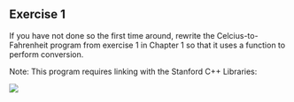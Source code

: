Exercise 1
----------
 
If you have not done so the first time around, rewrite the Celcius-to-Fahrenheit program from exercise 1 in Chapter 1 so that it uses a function to perform conversion.

Note: This program requires linking with the Stanford C++ Libraries:

[![](http://www.stanford.edu/class/cs106b/materials/cppdoc/)](http://www.stanford.edu/class/cs106b/materials/cppdoc/)